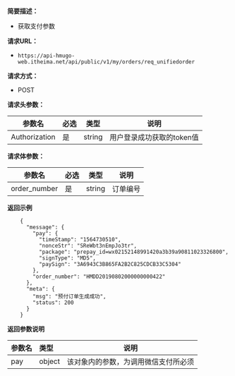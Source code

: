 **简要描述：** 

- 获取支付参数

**请求URL：** 

- `https://api-hmugo-web.itheima.net/api/public/v1/my/orders/req_unifiedorder`

**请求方式：**

- POST 

**请求头参数：** 

| 参数名        | 必选 | 类型   | 说明                      |
| ------------- | ---- | ------ | ------------------------- |
| Authorization | 是   | string | 用户登录成功获取的token值 |

**请求体参数：**

| 参数名       | 必选 | 类型   | 说明     |
| ------------ | ---- | ------ | -------- |
| order_number | 是   | string | 订单编号 |

 **返回示例**

```
    {
      "message": {
        "pay": {
          "timeStamp": "1564730510",
          "nonceStr": "SReWbt3nEmpJo3tr",
          "package": "prepay_id=wx02152148991420a3b39a90811023326800",
          "signType": "MD5",
          "paySign": "3A6943C3B865FA2B2C825CDCB33C5304"
        },
        "order_number": "HMDD20190802000000000422"
      },
      "meta": {
        "msg": "预付订单生成成功",
        "status": 200
      }
    }
```

 **返回参数说明** 

| 参数名 | 类型   | 说明                                 |
| :----- | :----- | ------------------------------------ |
| pay    | object | 该对象内的参数，为调用微信支付所必须 |